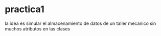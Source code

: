 # practica1

la idea es simular el almacenamiento de datos de un taller mecanico
sin muchos atributos en las clases
